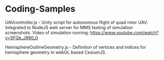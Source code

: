 # Coding-Samples

UAVcontroller.js - Unity script for autonomous flight of quad rotor UAV. Integrated to NodeJS web server for MMS texting of simulation screenshots.
Video of simulation running:
https://www.youtube.com/watch?v=SFQe_J960_0

HemisphereOutlineGeometry.js - Definition of vertices and indices for hemisphere geometry in webGL based CesiumJS.
